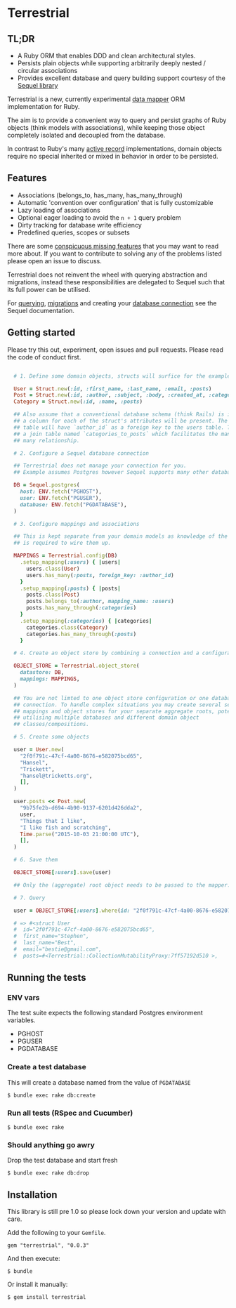 # Terrestrial

## TL;DR

* A Ruby ORM that enables DDD and clean architectural styles.
* Persists plain objects while supporting arbitrarily deeply nested / circular associations
* Provides excellent database and query building support courtesy of the [Sequel library](https://github.com/jeremyevans/sequel)

Terrestrial is a new, currently experimental [data mapper](http://martinfowler.com/eaaCatalog/dataMapper.html) ORM implementation for Ruby.

The aim is to provide a convenient way to query and persist graphs of Ruby objects (think models with associations), while keeping those object completely isolated and decoupled from the database.

In contrast to Ruby's many [active record](http://martinfowler.com/eaaCatalog/activeRecord.html) implementations, domain objects require no special inherited or mixed in behavior in order to be persisted.

## Features

* Associations (belongs_to, has_many, has_many_through)
* Automatic 'convention over configuration' that is fully customizable
* Lazy loading of associations
* Optional eager loading to avoid the `n + 1` query problem
* Dirty tracking for database write efficiency
* Predefined queries, scopes or subsets

There are some [conspicuous missing features](https://github.com/bestie/terrestrial/blob/master/MissingFeatures.md)
that you may want to read more about. If you want to contribute to solving any
of the problems listed please open an issue to discuss.

Terrestrial does not reinvent the wheel with querying abstraction and
migrations, instead these responsibilities are delegated to Sequel such that
its full power can be utilised.

For [querying](http://sequel.jeremyevans.net/rdoc/files/doc/querying_rdoc.html),
[migrations](http://sequel.jeremyevans.net/rdoc/files/doc/migration_rdoc.html)
and creating your [database connection](http://sequel.jeremyevans.net/rdoc/files/doc/opening_databases_rdoc.html)
see the Sequel documentation.

## Getting started

Please try this out, experiment, open issues and pull requests. Please read the
code of conduct first.

```ruby

  # 1. Define some domain objects, structs will surfice for the example

  User = Struct.new(:id, :first_name, :last_name, :email, :posts)
  Post = Struct.new(:id, :author, :subject, :body, :created_at, :categories)
  Category = Struct.new(:id, :name, :posts)

  ## Also assume that a conventional database schema (think Rails) is in place,
  ## a column for each of the struct's attributes will be present. The posts
  ## table will have `author_id` as a foreign key to the users table. There is
  ## a join table named `categories_to_posts` which facilitates the many to
  ## many relationship.

  # 2. Configure a Sequel database connection

  ## Terrestrial does not manage your connection for you.
  ## Example assumes Postgres however Sequel supports many other databases.

  DB = Sequel.postgres(
    host: ENV.fetch("PGHOST"),
    user: ENV.fetch("PGUSER"),
    database: ENV.fetch("PGDATABASE"),
  )

  # 3. Configure mappings and associations

  ## This is kept separate from your domain models as knowledge of the schema
  ## is required to wire them up.

  MAPPINGS = Terrestrial.config(DB)
    .setup_mapping(:users) { |users|
      users.class(User)
      users.has_many(:posts, foreign_key: :author_id)
    }
    .setup_mapping(:posts) { |posts|
      posts.class(Post)
      posts.belongs_to(:author, mapping_name: :users)
      posts.has_many_through(:categories)
    }
    .setup_mapping(:categories) { |categories|
      categories.class(Category)
      categories.has_many_through(:posts)
    }

  # 4. Create an object store by combining a connection and a configuration

  OBJECT_STORE = Terrestrial.object_store(
    datastore: DB,
    mappings: MAPPINGS,
  )

  ## You are not limted to one object store configuration or one database
  ## connection. To handle complex situations you may create several segregated
  ## mappings and object stores for your separate aggregate roots, potentially
  ## utilising multiple databases and different domain object
  ## classes/compositions.

  # 5. Create some objects

  user = User.new(
    "2f0f791c-47cf-4a00-8676-e582075bcd65",
    "Hansel",
    "Trickett",
    "hansel@tricketts.org",
    [],
  )

  user.posts << Post.new(
    "9b75fe2b-d694-4b90-9137-6201d426dda2",
    user,
    "Things that I like",
    "I like fish and scratching",
    Time.parse("2015-10-03 21:00:00 UTC"),
    [],
  )

  # 6. Save them

  OBJECT_STORE[:users].save(user)

  ## Only the (aggregate) root object needs to be passed to the mapper.

  # 7. Query

  user = OBJECT_STORE[:users].where(id: "2f0f791c-47cf-4a00-8676-e582075bcd65").first

  # => #<struct User
  #  id="2f0f791c-47cf-4a00-8676-e582075bcd65",
  #  first_name="Stephen",
  #  last_name="Best",
  #  email="bestie@gmail.com",
  #  posts=#<Terrestrial::CollectionMutabilityProxy:7ff57192d510 >,

```

## Running the tests

### ENV vars

The test suite expects the following standard Postgres environment variables.

* PGHOST
* PGUSER
* PGDATABASE

### Create a test database

This will create a database named from the value of `PGDATABASE`

```
$ bundle exec rake db:create
```

### Run all tests (RSpec and Cucumber)
```
$ bundle exec rake
```

### Should anything go awry

Drop the test database and start fresh

```
$ bundle exec rake db:drop
```

## Installation

This library is still pre 1.0 so please lock down your version and update with
care.

Add the following to your `Gemfile`.

```
gem "terrestrial", "0.0.3"
```

And then execute:

    $ bundle

Or install it manually:

    $ gem install terrestrial

